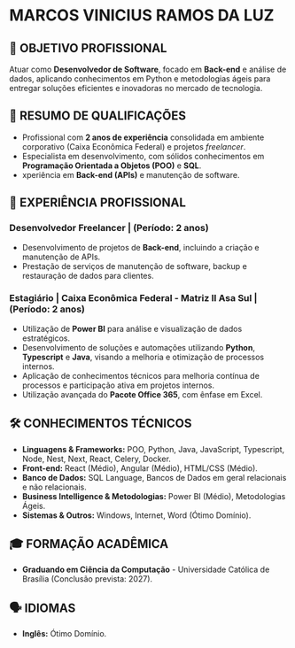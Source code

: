 # MARCOS VINICIUS RAMOS DA LUZ

## 🎯 OBJETIVO PROFISSIONAL

Atuar como **Desenvolvedor de Software**, focado em **Back-end** e análise de dados, aplicando conhecimentos em Python e metodologias ágeis para entregar soluções eficientes e inovadoras no mercado de tecnologia.

## 📝 RESUMO DE QUALIFICAÇÕES

* Profissional com **2 anos de experiência** consolidada em ambiente corporativo (Caixa Econômica Federal) e projetos *freelancer*.
* Especialista em desenvolvimento, com sólidos conhecimentos em **Programação Orientada a Objetos (POO)** e **SQL**.
* xperiência em **Back-end (APIs)** e manutenção de software.

## 💼 EXPERIÊNCIA PROFISSIONAL

### Desenvolvedor Freelancer | (Período: 2 anos)
* Desenvolvimento de projetos de **Back-end**, incluindo a criação e manutenção de APIs.
* Prestação de serviços de manutenção de software, backup e restauração de dados para clientes.

### Estagiário | Caixa Econômica Federal - Matriz II Asa Sul | (Período: 2 anos)

* Utilização de **Power BI** para análise e visualização de dados estratégicos.
* Desenvolvimento de soluções e automações utilizando **Python**, **Typescript** e **Java**, visando a melhoria e otimização de processos internos.
* Aplicação de conhecimentos técnicos para melhoria contínua de processos e participação ativa em projetos internos.
* Utilização avançada do **Pacote Office 365**, com ênfase em Excel.

## 🛠 CONHECIMENTOS TÉCNICOS

* **Linguagens & Frameworks:** POO, Python, Java, JavaScript, Typescript, Node, Nest, Next, React, Celery, Docker.
* **Front-end:** React (Médio), Angular (Médio), HTML/CSS (Médio).
* **Banco de Dados:** SQL Language, Bancos de Dados em geral relacionais e não relacionais.
* **Business Intelligence & Metodologias:** Power BI (Médio), Metodologias Ágeis.
* **Sistemas & Outros:** Windows, Internet, Word (Ótimo Domínio).

## 🎓 FORMAÇÃO ACADÊMICA

* **Graduando em Ciência da Computação** - Universidade Católica de Brasília (Conclusão prevista: 2027).

## 🗣 IDIOMAS

* **Inglês:** Ótimo Domínio.
